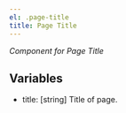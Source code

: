 ```yaml
---
el: .page-title
title: Page Title
---
```

_Component for Page Title_

## Variables
* title: [string] Title of page.
